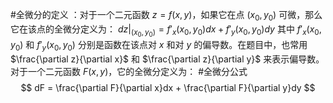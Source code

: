#全微分的定义 ：对于一个二元函数 $z=f(x,y)$，如果它在点 $(x_0,y_0)$ 可微，那么它在该点的全微分定义为：
    $dz|_{(x_0,y_0)}=f'_x(x_0,y_0)dx+f'_y(x_0,y_0)dy$
    其中 $f'_x(x_0,y_0)$ 和 $f'_y(x_0,y_0)$ 分别是函数在该点对 $x$ 和对 $y$ 的偏导数。在题目中，也常用 $\frac{\partial z}{\partial x}$ 和 $\frac{\partial z}{\partial y}$ 来表示偏导数。
对于一个二元函数 $F(x, y)$，它的全微分定义为： #全微分公式  
$$ dF = \frac{\partial F}{\partial x}dx + \frac{\partial F}{\partial y}dy $$
